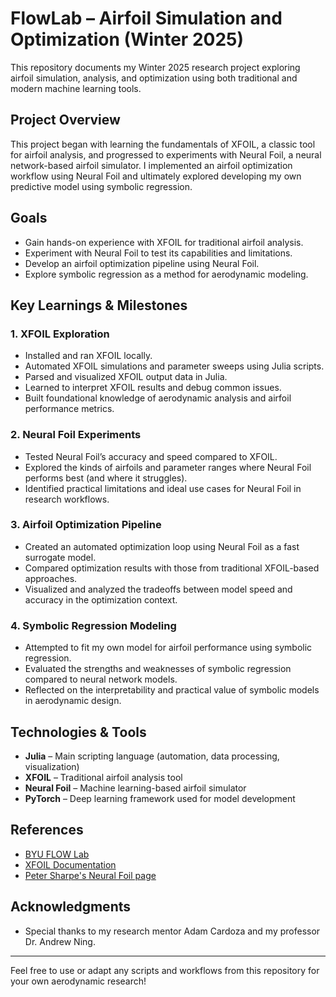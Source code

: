 # FlowLab – Airfoil Simulation and Optimization (Winter 2025)

This repository documents my Winter 2025 research project exploring airfoil simulation, analysis, and optimization using both traditional and modern machine learning tools.

## Project Overview

This project began with learning the fundamentals of XFOIL, a classic tool for airfoil analysis, and progressed to experiments with Neural Foil, a neural network-based airfoil simulator. I implemented an airfoil optimization workflow using Neural Foil and ultimately explored developing my own predictive model using symbolic regression.

## Goals

- Gain hands-on experience with XFOIL for traditional airfoil analysis.
- Experiment with Neural Foil to test its capabilities and limitations.
- Develop an airfoil optimization pipeline using Neural Foil.
- Explore symbolic regression as a method for aerodynamic modeling.

## Key Learnings & Milestones

### 1. XFOIL Exploration
- Installed and ran XFOIL locally.
- Automated XFOIL simulations and parameter sweeps using Julia scripts.
- Parsed and visualized XFOIL output data in Julia.
- Learned to interpret XFOIL results and debug common issues.
- Built foundational knowledge of aerodynamic analysis and airfoil performance metrics.

### 2. Neural Foil Experiments
- Tested Neural Foil’s accuracy and speed compared to XFOIL.
- Explored the kinds of airfoils and parameter ranges where Neural Foil performs best (and where it struggles).
- Identified practical limitations and ideal use cases for Neural Foil in research workflows.

### 3. Airfoil Optimization Pipeline
- Created an automated optimization loop using Neural Foil as a fast surrogate model.
- Compared optimization results with those from traditional XFOIL-based approaches.
- Visualized and analyzed the tradeoffs between model speed and accuracy in the optimization context.

### 4. Symbolic Regression Modeling
- Attempted to fit my own model for airfoil performance using symbolic regression.
- Evaluated the strengths and weaknesses of symbolic regression compared to neural network models.
- Reflected on the interpretability and practical value of symbolic models in aerodynamic design.

## Technologies & Tools

- **Julia** – Main scripting language (automation, data processing, visualization)
- **XFOIL** – Traditional airfoil analysis tool
- **Neural Foil** – Machine learning-based airfoil simulator
- **PyTorch** – Deep learning framework used for model development

## References

- [BYU FLOW Lab](https://flow.byu.edu/)
- [XFOIL Documentation](https://web.mit.edu/drela/Public/web/xfoil/)
- [Peter Sharpe's Neural Foil page](https://github.com/peterdsharpe/NeuralFoil/tree/master)

## Acknowledgments

- Special thanks to my research mentor Adam Cardoza and my professor Dr. Andrew Ning.

---

Feel free to use or adapt any scripts and workflows from this repository for your own aerodynamic research!
